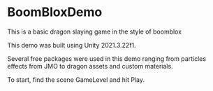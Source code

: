 # BoomBloxDemo
This is a basic dragon slaying game in the style of boomblox

This demo was built using Unity 2021.3.22f1.

Several free packages were used in this demo ranging from particles effects from JMO to dragon assets and custom materials.

To start, find the scene GameLevel and hit Play.
